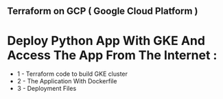 ## Terraform on GCP ( Google Cloud Platform )
# Deploy Python App With GKE And Access The App From The Internet :
* 1 - Terraform code to build GKE cluster 
* 2 - The Application With Dockerfile
* 3 - Deployment Files
